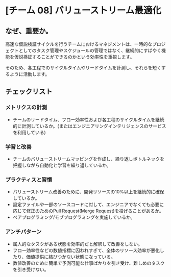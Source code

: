 
# [チーム 08] バリューストリーム最適化 

## なぜ、重要か。
高速な仮説検証サイクルを行うチームにおけるマネジメントは、一時的なプロジェクトとしてのタスク管理やスケジュールの管理ではなく、継続的にすばやく機能を仮説検証することができるのかという効率性を重視します。

そのため、各工程でのサイクルタイムやリードタイムを計測し、それらを短くするように活動します。

## チェックリスト 

### メトリクスの計測
+ チームのリードタイム、フロー効率性および各工程のサイクルタイムを継続的に計測しているか。(またはエンジニアリングインテリジェンスのサービスを利用している)

### 学習と改善
+ チームのバリューストリームマッピングを作成し、繰り返しボトルネックを把握しながら自動化と学習を繰り返しているか。

### プラクティスと習慣
+ バリューストリーム改善のために、開発リソースの10%以上を継続的に確保しているか。
+ 設定ファイルや一部のソースコードに対して、エンジニアでなくても必要に応じて修正のためのPull Request(Merge Request)を投げることがあるか。
+ ペアプログラミング/モブプログラミングを実施しているか。

### アンチパターン
+ 属人的なタスクがある状態を効率的だと解釈して改善をしない。
+ フロー効率性などの数値指標に囚われすぎて、全体のリソース効率が悪化したり、価値提供に結びつかない状態になっている。
+ 数値改善のために簡単で予測可能な仕事ばかりを引き受け、難しめのタスクを引き受けない。
            